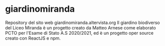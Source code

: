 # giardinomiranda
Repository del sito web giardinomiranda.altervista.org
Il giardino biodiverso del Liceo Miranda è un progetto creato da Matteo Arnese come elaborato PCTO per l'Esame di Stato A.S 2020/2021, ed è un progetto oper source creato con ReactJS e npm.
